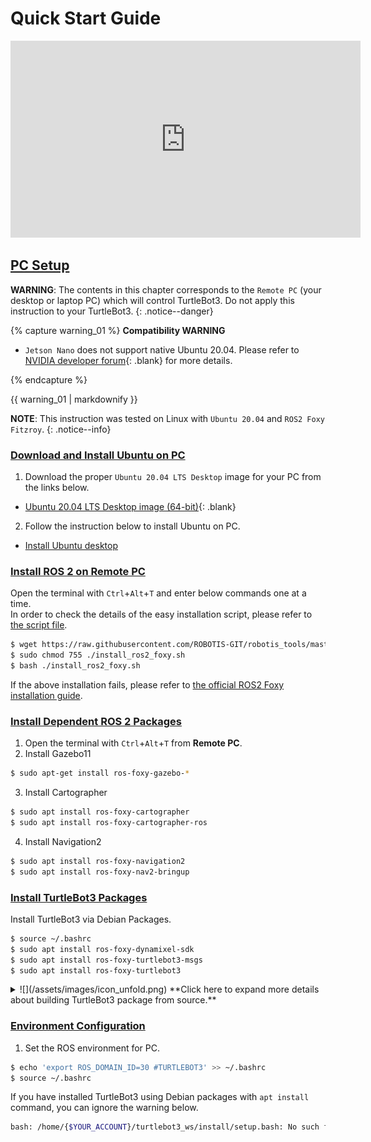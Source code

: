 
# Quick Start Guide

<iframe width="560" height="315" src="https://www.youtube.com/embed/8w3xhG1GPdo" frameborder="0" allow="accelerometer; autoplay; clipboard-write; encrypted-media; gyroscope; picture-in-picture" allowfullscreen></iframe>

## [PC Setup](#pc-setup)

**WARNING**: The contents in this chapter corresponds to the `Remote PC` (your desktop or laptop PC) which will control TurtleBot3. Do not apply this instruction to your TurtleBot3.
{: .notice--danger}

{% capture warning_01 %}
**Compatibility WARNING**  
- `Jetson Nano` does not support native Ubuntu 20.04. Please refer to [NVIDIA developer forum]{: .blank} for more details.

[NVIDIA developer forum]: https://forums.developer.nvidia.com/t/when-will-jetpack-move-to-ubuntu-20-04/142517
{% endcapture %}
<div class="notice--danger">{{ warning_01 | markdownify }}</div>

**NOTE**: This instruction was tested on Linux with `Ubuntu 20.04` and `ROS2 Foxy Fitzroy`.
{: .notice--info}

### [Download and Install Ubuntu on PC](#download-and-install-ubuntu-on-pc)

1. Download the proper `Ubuntu 20.04 LTS Desktop` image for your PC from the links below.
  - [Ubuntu 20.04 LTS Desktop image (64-bit)](https://releases.ubuntu.com/20.04/){: .blank}

2. Follow the instruction below to install Ubuntu on PC.
  - [Install Ubuntu desktop](https://ubuntu.com/tutorials/install-ubuntu-desktop#1-overview)


### [Install ROS 2 on Remote PC](#install-ros-2-on-remote-pc)

Open the terminal with `Ctrl`+`Alt`+`T` and enter below commands one at a time.  
In order to check the details of the easy installation script, please refer to [the script file](https://raw.githubusercontent.com/ROBOTIS-GIT/robotis_tools/master/install_ros2_foxy.sh).  
```bash
$ wget https://raw.githubusercontent.com/ROBOTIS-GIT/robotis_tools/master/install_ros2_foxy.sh
$ sudo chmod 755 ./install_ros2_foxy.sh
$ bash ./install_ros2_foxy.sh
```

If the above installation fails, please refer to [the official ROS2 Foxy installation guide](https://index.ros.org/doc/ros2/Installation/Foxy/Linux-Install-Debians/).


### [Install Dependent ROS 2 Packages](#install-dependent-ros-2-packages)

1. Open the terminal with `Ctrl`+`Alt`+`T` from **Remote PC**.
2. Install Gazebo11
  ```bash
$ sudo apt-get install ros-foxy-gazebo-*
  ```
3. Install Cartographer
  ```bash
$ sudo apt install ros-foxy-cartographer
$ sudo apt install ros-foxy-cartographer-ros
  ```
4. Install Navigation2
  ```bash
$ sudo apt install ros-foxy-navigation2
$ sudo apt install ros-foxy-nav2-bringup
  ```

### [Install TurtleBot3 Packages](#install-turtlebot3-packages)

Install TurtleBot3 via Debian Packages.

```bash
$ source ~/.bashrc
$ sudo apt install ros-foxy-dynamixel-sdk
$ sudo apt install ros-foxy-turtlebot3-msgs
$ sudo apt install ros-foxy-turtlebot3
```

<details>
<summary>
![](/assets/images/icon_unfold.png) **Click here to expand more details about building TurtleBot3 package from source.**
</summary>
In case you need to build the TurtleBot3 packages with source code, please use the commands below.  
Building the source code provides most up to date contents which may have resolved known issues.  
Make sure to remove the binary packages to avoid redundancy.  
```bash
$ sudo apt remove ros-foxy-turtlebot3-msgs
$ sudo apt remove ros-foxy-turtlebot3
$ mkdir -p ~/turtlebot3_ws/src
$ cd ~/turtlebot3_ws/src/
$ git clone -b foxy-devel https://github.com/ROBOTIS-GIT/DynamixelSDK.git
$ git clone -b foxy-devel https://github.com/ROBOTIS-GIT/turtlebot3_msgs.git
$ git clone -b foxy-devel https://github.com/ROBOTIS-GIT/turtlebot3.git
$ cd ~/turtlebot3_ws
$ colcon build --symlink-install
$ echo 'source ~/turtlebot3_ws/install/setup.bash' >> ~/.bashrc
$ source ~/.bashrc
```
</details>

### [Environment Configuration](#environment-configuration)

1. Set the ROS environment for PC.
  ```bash
$ echo 'export ROS_DOMAIN_ID=30 #TURTLEBOT3' >> ~/.bashrc
$ source ~/.bashrc
  ```

If you have installed TurtleBot3 using Debian packages with `apt install` command, you can ignore the warning below.  
```bash
bash: /home/{$YOUR_ACCOUNT}/turtlebot3_ws/install/setup.bash: No such file or directory
```
